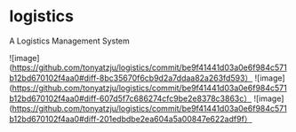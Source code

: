 # logistics
A Logistics Management System

![image](https://github.com/tonyatzju/logistics/commit/be9f41441d03a0e6f984c571b12bd670102f4aa0#diff-8bc35670f6cb9d2a7ddaa82a263fd593）
![image](https://github.com/tonyatzju/logistics/commit/be9f41441d03a0e6f984c571b12bd670102f4aa0#diff-607d5f7c686274cfc9be2e8378c3863c）
![image](https://github.com/tonyatzju/logistics/commit/be9f41441d03a0e6f984c571b12bd670102f4aa0#diff-201edbdbe2ea604a5a00847e622adf9f）
